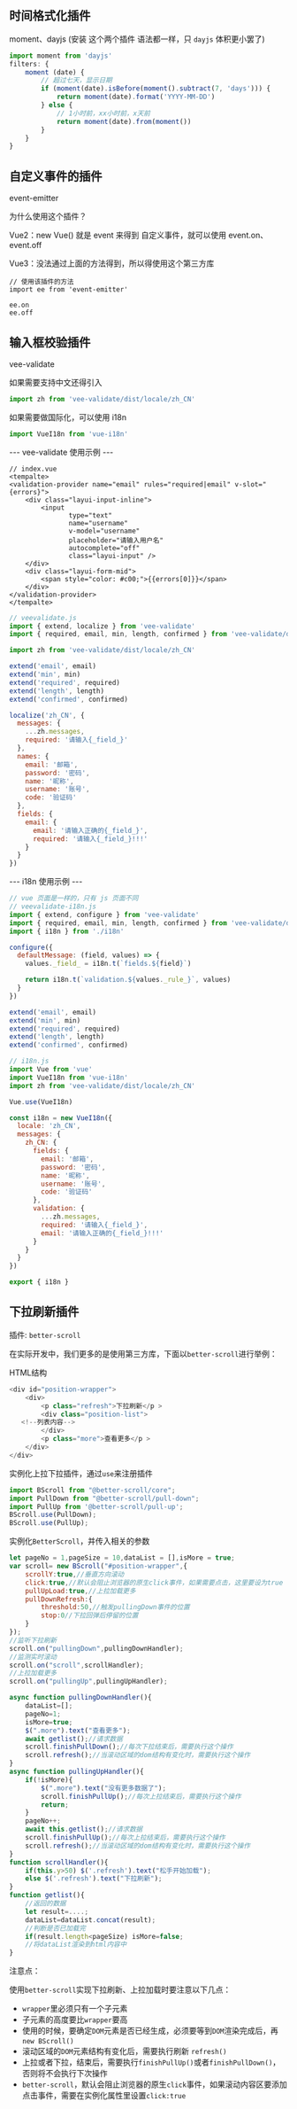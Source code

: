 ## 时间格式化插件

moment、dayjs (安装 这个两个插件 语法都一样，只 `dayjs` 体积更小罢了)

```javascript
import moment from 'dayjs'
filters: {
    moment (date) {
        // 超过七天，显示日期
        if (moment(date).isBefore(moment().subtract(7, 'days'))) {
            return moment(date).format('YYYY-MM-DD')
        } else {
            // 1小时前，xx小时前，x天前
            return moment(date).from(moment())
        }
    }
}
```



## 自定义事件的插件

event-emitter

为什么使用这个插件？

Vue2：new Vue() 就是 event 来得到 自定义事件，就可以使用 event.on、event.off

Vue3：没法通过上面的方法得到，所以得使用这个第三方库

```vue
// 使用该插件的方法
import ee from 'event-emitter'

ee.on
ee.off
```



## 输入框校验插件

vee-validate

如果需要支持中文还得引入

```javascript
import zh from 'vee-validate/dist/locale/zh_CN'
```

如果需要做国际化，可以使用 i18n 

```javascript
import VueI18n from 'vue-i18n'
```



--- vee-validate 使用示例 ---

```vue
// index.vue
<tempalte>
<validation-provider name="email" rules="required|email" v-slot="{errors}">
    <div class="layui-input-inline">
        <input
               type="text"
               name="username"
               v-model="username"
               placeholder="请输入用户名"
               autocomplete="off"
               class="layui-input" />
    </div>
    <div class="layui-form-mid">
        <span style="color: #c00;">{{errors[0]}}</span>
    </div>
</validation-provider>
</tempalte>
```

```javascript
// veevalidate.js
import { extend, localize } from 'vee-validate'
import { required, email, min, length, confirmed } from 'vee-validate/dist/rules'

import zh from 'vee-validate/dist/locale/zh_CN'

extend('email', email)
extend('min', min)
extend('required', required)
extend('length', length)
extend('confirmed', confirmed)

localize('zh_CN', {
  messages: {
    ...zh.messages,
    required: '请输入{_field_}'
  },
  names: {
    email: '邮箱',
    password: '密码',
    name: '昵称',
    username: '账号',
    code: '验证码'
  },
  fields: {
    email: {
      email: '请输入正确的{_field_}',
      required: '请输入{_field_}!!!'
    }
  }
})
```



--- i18n 使用示例 ---

```javascript
// vue 页面是一样的，只有 js 页面不同
// veevalidate-i18n.js
import { extend, configure } from 'vee-validate'
import { required, email, min, length, confirmed } from 'vee-validate/dist/rules'
import { i18n } from './i18n'

configure({
  defaultMessage: (field, values) => {
    values._field_ = i18n.t(`fields.${field}`)

    return i18n.t(`validation.${values._rule_}`, values)
  }
})

extend('email', email)
extend('min', min)
extend('required', required)
extend('length', length)
extend('confirmed', confirmed)
```

```javascript
// i18n.js
import Vue from 'vue'
import VueI18n from 'vue-i18n'
import zh from 'vee-validate/dist/locale/zh_CN'

Vue.use(VueI18n)

const i18n = new VueI18n({
  locale: 'zh_CN',
  messages: {
    zh_CN: {
      fields: {
        email: '邮箱',
        password: '密码',
        name: '昵称',
        username: '账号',
        code: '验证码'
      },
      validation: {
        ...zh.messages,
        required: '请输入{_field_}',
        email: '请输入正确的{_field_}!!!'
      }
    }
  }
})

export { i18n }
```



## 下拉刷新插件

插件: `better-scroll`

在实际开发中，我们更多的是使用第三方库，下面以`better-scroll`进行举例：

HTML结构

```js
<div id="position-wrapper">
    <div>
        <p class="refresh">下拉刷新</p >
        <div class="position-list">
   <!--列表内容-->
        </div>
        <p class="more">查看更多</p >
    </div>
</div>
```



实例化上拉下拉插件，通过`use`来注册插件

```js
import BScroll from "@better-scroll/core";
import PullDown from "@better-scroll/pull-down";
import PullUp from '@better-scroll/pull-up';
BScroll.use(PullDown);
BScroll.use(PullUp);
```



实例化`BetterScroll`，并传入相关的参数

```js
let pageNo = 1,pageSize = 10,dataList = [],isMore = true;  
var scroll= new BScroll("#position-wrapper",{
    scrollY:true,//垂直方向滚动
    click:true,//默认会阻止浏览器的原生click事件，如果需要点击，这里要设为true
    pullUpLoad:true,//上拉加载更多
    pullDownRefresh:{
        threshold:50,//触发pullingDown事件的位置
        stop:0//下拉回弹后停留的位置
    }
});
//监听下拉刷新
scroll.on("pullingDown",pullingDownHandler);
//监测实时滚动
scroll.on("scroll",scrollHandler);
//上拉加载更多
scroll.on("pullingUp",pullingUpHandler);

async function pullingDownHandler(){
    dataList=[];
    pageNo=1;
    isMore=true;
    $(".more").text("查看更多");
    await getlist();//请求数据
    scroll.finishPullDown();//每次下拉结束后，需要执行这个操作
    scroll.refresh();//当滚动区域的dom结构有变化时，需要执行这个操作
}
async function pullingUpHandler(){
    if(!isMore){
        $(".more").text("没有更多数据了");
        scroll.finishPullUp();//每次上拉结束后，需要执行这个操作
        return;
    }
    pageNo++;
    await this.getlist();//请求数据
    scroll.finishPullUp();//每次上拉结束后，需要执行这个操作
    scroll.refresh();//当滚动区域的dom结构有变化时，需要执行这个操作    
}
function scrollHandler(){
    if(this.y>50) $('.refresh').text("松手开始加载");
    else $('.refresh').text("下拉刷新");
}
function getlist(){
    //返回的数据
    let result=....;
    dataList=dataList.concat(result);
    //判断是否已加载完
    if(result.length<pageSize) isMore=false;
    //将dataList渲染到html内容中
}    
```



注意点：

使用`better-scroll`实现下拉刷新、上拉加载时要注意以下几点：

- `wrapper`里必须只有一个子元素
- 子元素的高度要比`wrapper`要高
- 使用的时候，要确定`DOM`元素是否已经生成，必须要等到`DOM`渲染完成后，再`new BScroll()`
- 滚动区域的`DOM`元素结构有变化后，需要执行刷新 `refresh()`
- 上拉或者下拉，结束后，需要执行`finishPullUp()`或者`finishPullDown()`，否则将不会执行下次操作
- `better-scroll`，默认会阻止浏览器的原生`click`事件，如果滚动内容区要添加点击事件，需要在实例化属性里设置`click:true`

